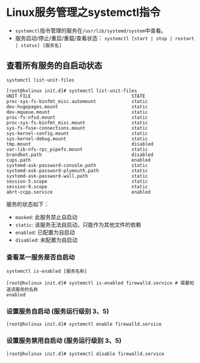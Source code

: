 # Linux服务管理之systemctl指令
- `systemctl`指令管理的服务在`/usr/lib/systemd/system`中查看。
- 服务启动/停止/重启/重载/查看状态： `systemctl [start | stop | restart | status] [服务名]`

## 查看所有服务的自启动状态

`systemctl list-unit-files`

```Shell
[root@hxlinux init.d]# systemctl list-unit-files
UNIT FILE                                     STATE   
proc-sys-fs-binfmt_misc.automount             static  
dev-hugepages.mount                           static  
dev-mqueue.mount                              static  
proc-fs-nfsd.mount                            static  
proc-sys-fs-binfmt_misc.mount                 static  
sys-fs-fuse-connections.mount                 static  
sys-kernel-config.mount                       static  
sys-kernel-debug.mount                        static  
tmp.mount                                     disabled
var-lib-nfs-rpc_pipefs.mount                  static  
brandbot.path                                 disabled
cups.path                                     enabled 
systemd-ask-password-console.path             static  
systemd-ask-password-plymouth.path            static  
systemd-ask-password-wall.path                static  
session-5.scope                               static  
session-9.scope                               static  
abrt-ccpp.service                             enabled 
```

服务的状态如下：
- `masked`: 此服务禁止自启动
- `static`: 该服务无法自启动，只能作为其他文件的依赖
- `enabled`: 已配置为自启动
- `disabled`: 未配置为自启动

### 查看某一服务是否自启动

`systemctl is-enabled [服务名称]`

```Shell
[root@hxlinux init.d]# systemctl is-enabled firewalld.service # 需要知道该服务的名称
enabled
```

### 设置服务自启动 (服务运行级别 3、5)

```Shell
[root@hxlinux init.d]# systemctl enable firewalld.service
```

### 设置服务禁用自启动 (服务运行级别 3、5)

```Shell
[root@hxlinux init.d]# systemctl disable firewalld.service
```